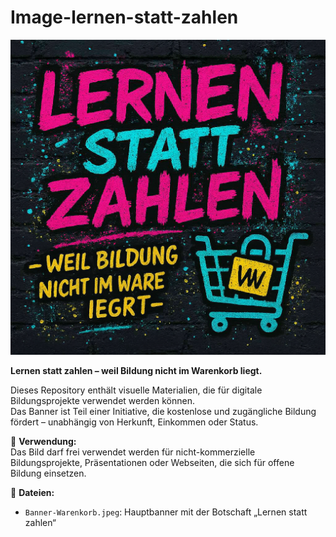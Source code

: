 
# Image-lernen-statt-zahlen

![Lernen statt Zahlen Banner](Banner-Warenkorb.jpeg)

**Lernen statt zahlen – weil Bildung nicht im Warenkorb liegt.**

Dieses Repository enthält visuelle Materialien, die für digitale Bildungsprojekte verwendet werden können.  
Das Banner ist Teil einer Initiative, die kostenlose und zugängliche Bildung fördert – unabhängig von Herkunft, Einkommen oder Status.

📌 **Verwendung:**  
Das Bild darf frei verwendet werden für nicht-kommerzielle Bildungsprojekte, Präsentationen oder Webseiten, die sich für offene Bildung einsetzen.

📁 **Dateien:**  
- `Banner-Warenkorb.jpeg`: Hauptbanner mit der Botschaft „Lernen statt zahlen“

